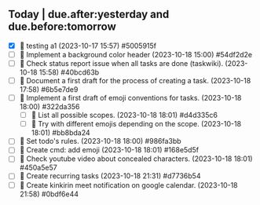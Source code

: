 ## Today | due.after:yesterday and due.before:tomorrow
* [X] 🧪 testing a1 (2023-10-17 15:57)  #5005915f
* [ ] 📍 Implement a background color header (2023-10-18 15:00)  #54df2d2e
* [ ] 🐞 Check status report issue when all tasks are done (taskwiki). (2023-10-18 15:58)  #40bcd63b
* [ ] 📍 Document a first draft for the process of creating a task. (2023-10-18 17:58)  #6b5e7de9
* [ ] 📍 Implement a first draft of emoji conventions for tasks. (2023-10-18 18:00)  #322da356
    * [ ] 📍 List all possible scopes. (2023-10-18 18:01)  #d4d335c6
    * [ ] 📍 Try with different emojis depending on the scope. (2023-10-18 18:01)  #bb8bda24
* [ ] 📍 Set todo's rules. (2023-10-18 18:00)  #986fa3bb
* [ ] 📍 Create cmd: add emoji (2023-10-18 18:01)  #168e5d5f
* [ ] 📍 Check youtube video about concealed characters. (2023-10-18 18:01)  #450a5e57
* [ ] 📍 Create recurring tasks (2023-10-18 21:31)  #d7736b54
* [ ] 📍 Create kinkirin meet notification on google calendar. (2023-10-18 21:58)  #0bdf6e44
